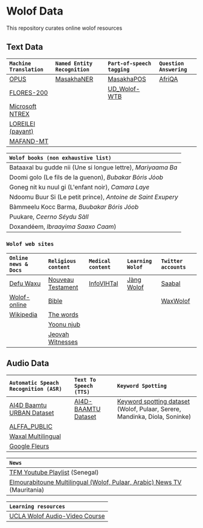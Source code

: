 # Wolof Data #
This repository curates online wolof resources 

## Text Data ##

| `Machine Translation` | `Named Entity Recognition` | `Part-of-speech tagging` | `Question Answering` |
| :---------------------| :--------------------------| :------------------------|:---------------------| 
| [OPUS](https://opus.nlpl.eu/) | [MasakhaNER](https://github.com/masakhane-io/masakhane-ner) | [MasakhaPOS](https://github.com/masakhane-io/lacuna_pos_ner) | [AfriQA](https://huggingface.co/datasets/masakhane/afriqa) |
| [FLORES-200](https://github.com/facebookresearch/flores/blob/main/flores200/README.md) |  | [UD_Wolof-WTB](https://github.com/UniversalDependencies/UD_Wolof-WTB) | | |
| [Microsoft NTREX](https://github.com/MicrosoftTranslator/NTREX) |  | | | |
| [LOREILEI (payant)](https://catalog.ldc.upenn.edu/LDC2022T03) |  | | | |
| [MAFAND-MT](https://github.com/masakhane-io/lafand-mt/) |  | | | |


| `Wolof books (non exhaustive list)` |
| :-----------|
| Bataaxal bu gudde nii (Une si longue lettre), _Mariyaama Ba_    |
| Doomi golo (Le fils de la guenon), _Bubakar Bόris Jόob_ |
| Goneg nit ku nuul gi (L'enfant noir), _Camara Laye_|
| Ndoomu Buur Si (Le petit prince), _Antoine de Saint Exupery_|
| Bàmmeelu Kocc Barma, _Buubakar Bóris Jóob_|
| Puukare, _Ceerno Séydu Sàll_|
| Doxandéem, _Ibraayima Saaxo Caam_)|


### `Wolof web sites`
| `Online news & Docs` | `Religious content` | `Medical content` | `Learning Wolof` | `Twitter accounts` |
| :--------------------| :------------------| :-----------------| :-----------------| :----------------|
| [Defu Waxu](https://www.defuwaxu.com/) | [Nouveau Testament](https://www.sacred-texts.com/bib/wb/wlf/index.htm) | [InfoVIHTal](http://gtt-vih.org/aprende/publicaciones/infovihtal/wolof) | [Jàng Wolof](https://jangwolof.com/) |  [Saabal](https://twitter.com/SaabalN)|
| [Wolof-online](https://www.wolof-online.com/) | [Bible](http://biblewolof.com/) | | | [WaxWolof](https://twitter.com/WaxWolof) |
| [Wikipedia](https://wo.wikipedia.org/wiki/X%C3%ABt_wu_nj%C3%ABkk)| [The words](https://www.thewords.com/translations/wolof-part1.php)
| | [Yoonu njub](https://yoonunjub.org/)
| | [Jeovah Witnesses](https://www.jw.org/wo/)


## Audio Data ##

| `Automatic Speach Recognition (ASR)` | `Text To Speech (TTS)`  | `Keyword Spotting`  |
| :------------------------------------| :------------------------| :-------------------|
| [AI4D Baamtu URBAN Dataset](https://zindi.africa/competitions/ai4d-baamtu-datamation-automatic-speech-recognition-in-wolof/data)| [AI4D-BAAMTU Dataset](https://zenodo.org/record/4498861#.YXU2A3X7R-M) |   [Keyword spotting dataset](https://zenodo.org/record/7561858) (Wolof, Pulaar, Serere, Mandinka, Diola, Soninke) |
[ALFFA_PUBLIC ](https://github.com/getalp/ALFFA_PUBLIC/tree/master/ASR/WOLOF) |   |   |
| [Waxal Multilingual ](https://github.com/Waxal-Multilingual/speech-data) |  |   |
| [Google Fleurs ](https://huggingface.co/datasets/google/fleurs/viewer/wo_sn) |  |   |


| `News` |
| :-----------|
| [TFM Youtube Playlist](https://www.youtube.com/watch?v=1UEpQhsIxE0&list=PLdGJr0E0g2bNsbRQZ_HyzuGvU1Mo1XcvK&ab_channel=TFM%28T%C3%A9l%C3%A9FutursMedias%29) (Senegal) |
| [Elmourabitoune Multilingual (Wolof, Pulaar, Arabic) News TV](https://www.youtube.com/c/Elmourabitoune) (Mauritania) |

| `Learning resources` |
| :-----------|
| [UCLA Wolof Audio-Video Course](http://aflang.humanities.ucla.edu/language-courses/wolof/) |

